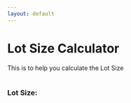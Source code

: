 ```yaml
---
layout: default
---
```


# Lot Size Calculator

This is to help you calculate the Lot Size

<table id="mainTable">
</table>

### Lot Size:
<p id="output"></p>

<script>
  let cookies = initCookies();
  
  // Initialize input boxes
  let accBalInput = document.createElement("input");
  accBalInput.id = "accBal";
  accBalInput.placeholder = "Enter Account Balance";

  let riskPercentageInput = document.createElement("input");
  riskPercentageInput.id = "riskPercentage";
  riskPercentageInput.placeholder = "Enter Risk Percentage";

  let stopLossInput = document.createElement("input");
  stopLossInput.id = "stopLoss";
  stopLossInput.placeholder = "Enter Stop Loss";

  let inputs = [accBalInput, riskPercentageInput, stopLossInput];

  inputs.forEach(function(input) {
    input.type= "number";
    input.min = "0";
    input.value = cookies.get(input.id);
  })

  let output = document.getElementById("output");

  // Mobile or Desktop screen?
  let desktopScreen = window.innerWidth > 768;
  drawTable();

// Expiry for cookies: 30 days
  let d = new Date();
  d.setTime(d.getTime() + 1000*60*60*24*30);
  console.log("Expiry time in UTC: " + d.toUTCString());
  let suffix = "\; expires=" + d.toUTCString() + "\; path=/";


  // LOG: Starting cookie
  console.log("Starting cookie: " + document.cookie);

  Array.of(accBalInput, riskPercentageInput).forEach(function(input) {
      // Save to cookie
      input.addEventListener('input', function() {writeCookie(input.id, document.getElementById(input.id).value);});
  });

  // Update anytime the textboxes are updated
  inputs.forEach(function(input) {
    input.addEventListener('input', function() {


      // Do the math
      let accBal = parseFloat(document.getElementById("accBal").value);
      let riskPercentage = parseFloat(document.getElementById("riskPercentage").value);
      let stopLoss = parseFloat(document.getElementById("stopLoss").value);

      if(accBal>0 && riskPercentage>0 && stopLoss>0)
      {
        answer = Math.trunc((riskPercentage * accBal / (stopLoss * 1000)) * 100) / 100;
        output.textContent = answer; 
        
      } else
      {
        output.textContent = '';
      }
    })
  });

  // Adjust table if resized
  window.addEventListener('resize', function() {

    if((desktopScreen && window.innerWidth <= 768) || (!desktopScreen && window.innerWidth > 768)) {
      desktopScreen = window.innerWidth > 768;
      drawTable();
    }
  });


    
  // Window resize
  function drawTable(){
    if (window.innerWidth <= 768){
      mainTable.innerHTML = `
      <tr>
        <th>Account Balance</th>
      </tr>
      <tr>
        <td id="accBalD">
        </td>
      </tr>
      <tr>
        <th>Risk Percentage</th>
      </tr>
      <tr>
        <td id="riskPercentageD">
        </td>
      </tr>
      <tr>
        <th>Stop Loss</th>
      </tr>
      <tr>
        <td id="stopLossD">
        </td>
      </tr>`
    } else {
      mainTable.innerHTML = `
  <tr>
    <th>Account Balance</th>
    <th>Risk Percentage</th>
    <th>Stop Loss</th>
  </tr>
  <tr>
    <td id="accBalD">
    </td>
    <td id="riskPercentageD">
    </td>
    <td id="stopLossD">
    </td>
  </tr>`
    }

    document.getElementById("accBalD").appendChild(accBalInput);
    document.getElementById("riskPercentageD").appendChild(riskPercentageInput);
    document.getElementById("stopLossD").appendChild(stopLossInput);

    focusInput();
  }

// Set focus to the first unfilled text box
function focusInput()
{
  Array.from(inputs).some(function(input) {
    if(!input.value)
    {
      input.focus();
      return true;
    }
  });
}

  // Add a value to the cookie
  function writeCookie(key, value){

    document.cookie = key + "=" + value + suffix;
  }

  // Inititialize a map of cookies
  function initCookies(){

    let decookie = decodeURIComponent(document.cookie);
    let pairs = decookie.split('\; ');

    let value = new Map();
    pairs.forEach(function(cookie){
      value.set(cookie.substring(0, cookie.indexOf('=')), cookie.substring(cookie.indexOf('=') + 1));
    })

    return value;
  }

</script>
